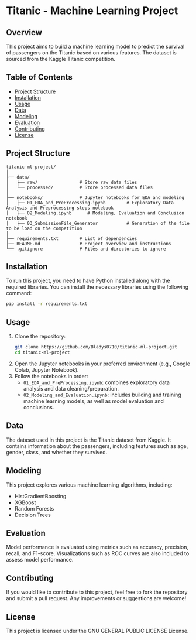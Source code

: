 # Titanic - Machine Learning Project

## Overview
This project aims to build a machine learning model to predict the survival of passengers on the Titanic based on various features. The dataset is sourced from the Kaggle Titanic competition.

## Table of Contents
- [Project Structure](#project-structure)
- [Installation](#installation)
- [Usage](#usage)
- [Data](#data)
- [Modeling](#modeling)
- [Evaluation](#evaluation)
- [Contributing](#contributing)
- [License](#license)

## Project Structure
```
titanic-ml-project/
│
├── data/
│   ├── raw/                # Store raw data files
│   └── processed/          # Store processed data files
│
├── notebooks/              # Jupyter notebooks for EDA and modeling
│   ├── 01_EDA_and_PreProcessing.ipynb        # Exploratory Data Analysis and Preprocessing steps notebook
│   ├── 02_Modeling.ipynb      # Modeling, Evaluation and Conclusion notebook
│   ├── 03_SubmissionFile_Generator           # Generation of the file to be load on the competition
│
├── requirements.txt        # List of dependencies
├── README.md               # Project overview and instructions
└── .gitignore              # Files and directories to ignore
```

## Installation
To run this project, you need to have Python installed along with the required libraries. You can install the necessary libraries using the following command:
```bash
pip install -r requirements.txt
```

## Usage
1. Clone the repository:
   ```bash
   git clone https://github.com/Bladys0710/titanic-ml-project.git
   cd titanic-ml-project
   ```
2. Open the Jupyter notebooks in your preferred environment (e.g., Google Colab, Jupyter Notebook).
3. Follow the notebooks in order:
   - `01_EDA_and_PreProcessing.ipynb`: combines exploratory data analysis and data cleaning/preparation.
   - `02_Modeling_and_Evaluation.ipynb`: includes building and training machine learning models, as well as model evaluation and conclusions.


## Data
The dataset used in this project is the Titanic dataset from Kaggle. It contains information about the passengers, including features such as age, gender, class, and whether they survived.

## Modeling
This project explores various machine learning algorithms, including:
- HistGradientBoosting
- XGBoost
- Random Forests
- Decision Trees

## Evaluation
Model performance is evaluated using metrics such as accuracy, precision, recall, and F1-score. Visualizations such as ROC curves are also included to assess model performance.

## Contributing
If you would like to contribute to this project, feel free to fork the repository and submit a pull request. Any improvements or suggestions are welcome!

## License
This project is licensed under the GNU GENERAL PUBLIC LICENSE License.
